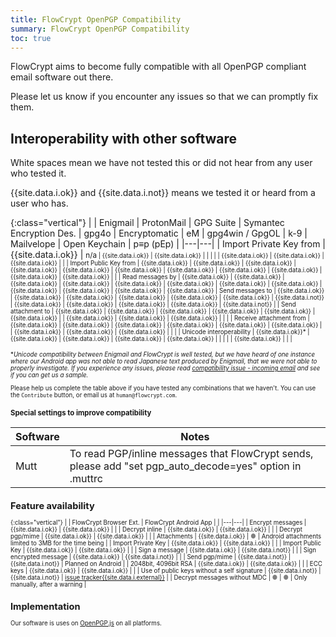 ```yaml
---
title: FlowCrypt OpenPGP Compatibility
summary: FlowCrypt OpenPGP Compatibility
toc: true
---
```


FlowCrypt aims to become fully compatible with all OpenPGP compliant email software out there.

Please let us know if you encounter any issues so that we can promptly fix them.

## Interoperability with other software

White spaces mean we have not tested this or did not hear from any user who tested it.

{{site.data.i.ok}} and {{site.data.i.not}} means we tested it or heard from a user who has.


{:class="vertical"}
| | <span><span>Enigmail</span></span> | <span><span>ProtonMail</span></span> | <span><span>GPG Suite</span></span> | <span><span>Symantec Encryption Des.</span></span> | <span><span>gpg4o</span></span> | <span><span>Encryptomatic</span></span> | <span><span>eM</span></span> | <span><span>gpg4win / GpgOL</span></span> | <span><span>k-9</span></span> | <span><span>Mailvelope</span></span> | <span><span>Open Keychain</span></span> | <span><span>p≡p (pEp)</span></span> |
|---|---|
| Import Private Key from | {{site.data.i.ok}} | <small>n/a<small> | {{site.data.i.ok}} | {{site.data.i.ok}} |  |  |  |  | {{site.data.i.ok}} | {{site.data.i.ok}} | {{site.data.i.ok}} | |
| Import Public Key from | {{site.data.i.ok}} | {{site.data.i.ok}} | {{site.data.i.ok}} | {{site.data.i.ok}} | {{site.data.i.ok}} | {{site.data.i.ok}} | {{site.data.i.ok}} | {{site.data.i.ok}} | {{site.data.i.ok}} | {{site.data.i.ok}} | {{site.data.i.ok}} | |
| Read messages by | {{site.data.i.ok}} | {{site.data.i.ok}} | {{site.data.i.ok}} | {{site.data.i.ok}} | {{site.data.i.ok}} | {{site.data.i.ok}} | {{site.data.i.ok}} | {{site.data.i.ok}} | {{site.data.i.ok}} | {{site.data.i.ok}} | {{site.data.i.ok}} | {{site.data.i.ok}}
| Send messages to | {{site.data.i.ok}} | {{site.data.i.ok}} | {{site.data.i.ok}} | {{site.data.i.ok}} | {{site.data.i.ok}} | {{site.data.i.ok}} | {{site.data.i.not}} | {{site.data.i.ok}} | {{site.data.i.ok}} | {{site.data.i.ok}} | {{site.data.i.ok}} | {{site.data.i.not}} |
| Send attachment to | {{site.data.i.ok}} | {{site.data.i.ok}} | {{site.data.i.ok}} | {{site.data.i.ok}} | {{site.data.i.ok}} | {{site.data.i.ok}} |  | {{site.data.i.ok}} | {{site.data.i.ok}} | {{site.data.i.ok}} | | |
| Receive attachment from | {{site.data.i.ok}} | {{site.data.i.ok}} | {{site.data.i.ok}} | {{site.data.i.ok}} | {{site.data.i.ok}} | {{site.data.i.ok}} |  | {{site.data.i.ok}} | {{site.data.i.ok}} | {{site.data.i.ok}} |  | |
| Unicode interoperability | {{site.data.i.ok}}* | {{site.data.i.ok}} | {{site.data.i.ok}} | {{site.data.i.ok}} | {{site.data.i.ok}}  |  |  |  | | {{site.data.i.ok}} | | |

**Unicode compatibility between Enigmail and FlowCrypt is well tested, but we have heard of one instance where our Android app was not able to read Japanese text produced by Enigmail, that we were not able to properly investigate. If you experience any issues, please read [compatibility issue - incoming email](/docs/help/compatibility.html#incoming-email-from-other-software) and see if you can get us a sample.*

Please help us complete the table above if you have tested any combinations that we haven't. You can use the `Contribute` button, or email us at `human@flowcrypt.com`.

### Special settings to improve compatibility 

| Software | Notes |
|---|---|
| Mutt | To read PGP/inline messages that FlowCrypt sends, please add "set pgp_auto_decode=yes" option in .muttrc |

## Feature availability

{:class="vertical"}
|  | <span><span>FlowCrypt Browser Ext.</span></span> | <span><span>FlowCrypt Android App</span></span> | |
|---|---|
| Encrypt messages | {{site.data.i.ok}} | {{site.data.i.ok}} | |
| Decrypt inline | {{site.data.i.ok}} | {{site.data.i.ok}} | |
| Decrypt pgp/mime | {{site.data.i.ok}} | {{site.data.i.ok}} | |
| Attachments | {{site.data.i.ok}} | <span style="color: gray">●</span> | Android attachments limited to 3MB for the time being |
| Import Private Key | {{site.data.i.ok}} | {{site.data.i.ok}} | |
| Import Public Key | {{site.data.i.ok}} | {{site.data.i.ok}} | |
| Sign a message | {{site.data.i.ok}} | {{site.data.i.not}} | |
| Sign encrypted message | {{site.data.i.ok}} | {{site.data.i.not}} |  |
| Send pgp/mime | {{site.data.i.not}} | {{site.data.i.not}} | Planned on Android |
| 2048bit, 4096bit RSA | {{site.data.i.ok}} | {{site.data.i.ok}} | |
| ECC keys | {{site.data.i.ok}} | {{site.data.i.ok}} | |
| Use of public keys without a self signature | {{site.data.i.not}} | {{site.data.i.not}} | [issue tracker{{site.data.i.external}}](https://github.com/FlowCrypt/flowcrypt-browser/issues/1158) |
| Decrypt messages without MDC | <span style="color: gray">●</span> | <span style="color: gray">●</span> | Only manually, after a warning |


## Implementation

Our software is uses on [OpenPGP.js](https://github.com/openpgpjs/openpgpjs) on all platforms.
